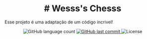 <h1 align="center">
# Wesss's Chesss
</h1>
Esse projeto é uma adaptação de um código incrivel!
<p align="center">
  <img alt="GitHub language count" src="https://img.shields.io/github/languages/count/GuilhermeManzano/chess-system-java">
   <a href="https://github.com/GuilhermeManzano/projeto-base-conhecimento/master">
    <img alt="GitHub last commit" src="https://img.shields.io/github/last-commit/Wesleykfg/wessschess/main?label=Ultimo%20Commit">
  </a>
 <img alt="License" src="https://img.shields.io/badge/license-MIT-brightgreen">
</p>
